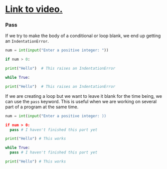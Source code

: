 # [Link to video.](https://www.youtube.com/watch?v=9nrTVL3rMZA&list=PLVD25niNi0Bkf2psAf7PzB1SV068XyNPo&index=33)

### Pass

If we try to make the body of a conditional or loop blank, we end up getting an `IndentationError`.


```python
num = int(input("Enter a positive integer: "))

if num > 0:

print("Hello")  # This raises an IndentationError
```

```python
while True:

print("Hello")  # This raises an IndentationError
```

If we are creating a loop but we want to leave it blank for the time being, we can use the `pass` keyword. This is useful when we are working on several part of a program at the same time.


```python
num = int(input("Enter a positive integer: ))

if num > 0:
  pass # I haven't finished this part yet

print("Hello") # This works
```

```python
while True:
  pass # I haven't finished this part yet

print("Hello") # This works
```
